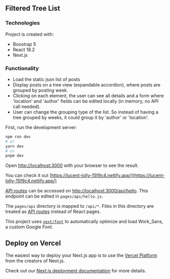 ## Filtered Tree List

### Technologies
Project is created with:
* Boostrap 5
* React 18.2
* Next.js

### Functionality
* Load the static json list of posts 
* Display posts on a tree view (expandable accordion), where posts are grouped by posting week. 
* Clicking on each element, the user can see all details and a form where 'location' and 'author' fields can be edited locally (in memory, no API call needed). 
* User can change the grouping type of the list. So instead of having a tree grouped by weeks, it could group it by 'author' or 'location'. 


First, run the development server:

```bash
npm run dev
# or
yarn dev
# or
pnpm dev
```

Open [http://localhost:3000](http://localhost:3000) with your browser to see the result.

You can check it out [https://lucent-lolly-15f9c4.netlify.app/](https://lucent-lolly-15f9c4.netlify.app/)


[API routes](https://nextjs.org/docs/api-routes/introduction) can be accessed on [http://localhost:3000/api/hello](http://localhost:3000/api/hello). This endpoint can be edited in `pages/api/hello.js`.

The `pages/api` directory is mapped to `/api/*`. Files in this directory are treated as [API routes](https://nextjs.org/docs/api-routes/introduction) instead of React pages.

This project uses [`next/font`](https://nextjs.org/docs/basic-features/font-optimization) to automatically optimize and load Work_Sans, a custom Google Font.



## Deploy on Vercel

The easiest way to deploy your Next.js app is to use the [Vercel Platform](https://vercel.com/new?utm_medium=default-template&filter=next.js&utm_source=create-next-app&utm_campaign=create-next-app-readme) from the creators of Next.js.

Check out our [Next.js deployment documentation](https://nextjs.org/docs/deployment) for more details.
